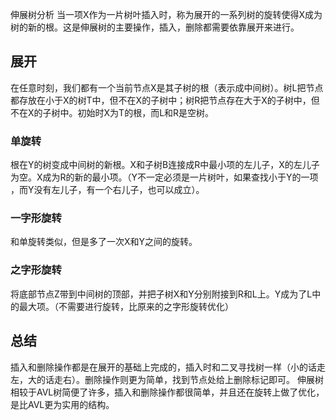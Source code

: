  伸展树分析
当一项X作为一片树叶插入时，称为展开的一系列树的旋转使得X成为树的新的根。这是伸展树的主要操作，插入，删除都需要依靠展开来进行。
## 展开
在任意时刻，我们都有一个当前节点X是其子树的根（表示成中间树）。树L把节点都存放在小于X的树T中，但不在X的子树中；树R把节点存在大于X的子树中，但不在X的子树中。初始时X为T的根，而L和R是空树。
### 单旋转
根在Y的树变成中间树的新根。X和子树B连接成R中最小项的左儿子，X的左儿子为空。X成为R的新的最小项。（Y不一定必须是一片树叶，如果查找小于Y的一项
，而Y没有左儿子，有一个右儿子，也可以成立）。
### 一字形旋转
和单旋转类似，但是多了一次X和Y之间的旋转。
### 之字形旋转
将底部节点Z带到中间树的顶部，并把子树X和Y分别附接到R和L上。Y成为了L中的最大项。（不需要进行旋转，比原来的之字形旋转优化）
## 总结
插入和删除操作都是在展开的基础上完成的，插入时和二叉寻找树一样（小的话走左，大的话走右）。删除操作则更为简单，找到节点处给上删除标记即可。
伸展树相较于AVL树简便了许多，插入和删除操作都很简单，并且还在旋转上做了优化，是比AVL更为实用的结构。

